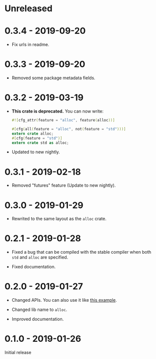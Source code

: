 # Unreleased

# 0.3.4 - 2019-09-20

* Fix urls in readme.

# 0.3.3 - 2019-09-20

* Removed some package metadata fields.

# 0.3.2 - 2019-03-19

* **This crate is deprecated.** You can now write:

  ```rust
  #![cfg_attr(feature = "alloc", feature(alloc))]

  #[cfg(all(feature = "alloc", not(feature = "std")))]
  extern crate alloc;
  #[cfg(feature = "std")]
  extern crate std as alloc;
  ```

* Updated to new nightly.

# 0.3.1 - 2019-02-18

* Removed "futures" feature (Update to new nightly).

# 0.3.0 - 2019-01-29

* Rewrited to the same layout as the `alloc` crate.

# 0.2.1 - 2019-01-28

* Fixed a bug that can be compiled with the stable compiler when both `std` and `alloc` are specified.

* Fixed documentation.

# 0.2.0 - 2019-01-27

* Changed APIs. You can also use it like [this example](https://github.com/taiki-e/alloc-shim/tree/v0.2.0/examples/std-shim).

* Changed lib name to `alloc`.

* Improved documentation.

# 0.1.0 - 2019-01-26

Initial release
